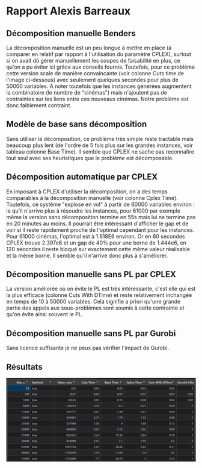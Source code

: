 # Rapport Alexis Barreaux

## Décomposition manuelle Benders

La décomposition manuelle est un peu longue à mettre en place (à comparer en relatif par rapport à l'utilisation du paramètre CPLEX), surtout si on avait dû gérer manuellement les coupes de faisabilité en plus, ce qu'on a pu éviter ici grâce aux conseils fournis. Toutefois, pour ce problème cette version scale de manière convaincante (voir colonne Cuts time de l'image ci-dessous) avec seulement quelques secondes pour plus de 50000 variables. A noter toutefois que les instances générées augmentent la combinatoire (le nombre de "cinémas") mais n'ajoutent pas de contraintes sur les liens entre ces nouveaux cinémas. Notre problème est donc faiblement contraint.

## Modèle de base sans décomposition

Sans utiliser la décomposition, ce problème très simple reste tractable mais beaucoup plus lent (de l'ordre de 5 fois plus sur les grandes instances, voir tableau colonne Base Time). Il semble que CPLEX ne sache pas reconnaître tout seul avec ses heuristiques que le problème est décomposable.

## Décomposition automatique par CPLEX

En imposant à CPLEX d'utiliser la décomposition, on a des temps comparables à la décomposition manuelle (voir colonne Cplex Time). Toutefois, ce système "explose en vol" à partir de 60000 variables environ : ie qu'il n'arrive plus à résoudre les instances, pour 61000 par exemple même la version sans décomposition termine en 55s mais lui ne termine pas en 20 minutes au moins. Il pourrait être intéressant d'afficher le gap et de voir si il reste rapidement proche de l'optimal cependant pour les instances. Pour 61000 cinémas, l'optimal est à 1.618E6 environ. Or en 60 secondes CPLEX trouve 2.397e6 et un gap de 40% pour une borne de 1.444e6, en 120 secondes il reste bloqué sur exactement cette même valeur réalisable et la même borne. Il semble qu'il n'arrive donc plus à s'améliorer.

## Décomposition manuelle sans PL par CPLEX

La version améliorée où on évite le PL est très intéressante, c'est elle qui est la plus efficace (colonne Cuts With DTime) et reste relativement inchangée en temps de 10 à 50000 variables. Cela signifie a priori qu'une grande partie des appels aux sous-problèmes sont soumis à cette contrainte et qu'on évite ainsi souvent le PL.

## Décomposition manuelle sans PL par Gurobi

Sans licence suffisante je ne peux pas vérifier l'impact de Gurobi.

## Résultats
![Results](./results/results.JPG "Results")